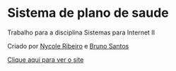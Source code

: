 # Sistema de plano de saude
 
Trabalho para a disciplina Sistemas para Internet II

Criado por [Nycole Ribeiro](https://github.com/NycoleRibeiro) e [Bruno Santos](https://github.com/BrunoSanthos)

[Clique aqui para ver o site](https://nycoleribeiro.github.io/Sistema-de-plano-de-saude/)
